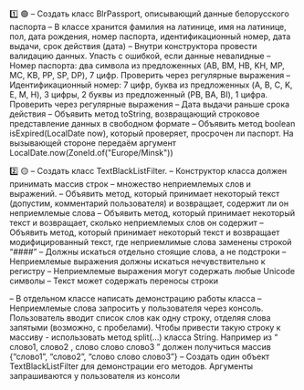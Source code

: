 1️⃣ 🟢
– Создать класс BlrPassport, описывающий данные белорусского паспорта
– В классе хранится фамилия на латинице, имя на латинице, пол, дата рождения, номер паспорта, идентификационный номер, дата выдачи, срок действия (дата)
– Внутри конструктора провести валидацию данных. Упасть с ошибкой, если данные невалидные
– Номер паспорта: два символа из предложенных (AB, BM, HB, KH, MP, MC, KB, PP, SP, DP), 7 цифр. Проверить через регулярные выражения
– Идентификационный номер: 7 цифр, буква из предложенных (A, B, C, K, E, M, H), 3 цифры, 2 буквы из предложенный (PB, BA, BI), 1 цифра. Проверить через регулярные выражения
– Дата выдачи раньше срока действия
– Объявить метод toString, возвращающий строковое представление данных в свободном формате
– Объявить метод boolean isExpired(LocalDate now), который проверяет, просрочен ли паспорт. На вызывающей стороне передаём аргумент LocalDate.now(ZoneId.of("Europe/Minsk"))

2️⃣ 🟡
– Создать класс TextBlackListFilter.
– Конструктор класса должен принимать массив строк – множество неприемлемых слов и выражений.
– Объявить метод, который принимает некоторый текст (допустим, комментарий пользователя) и возвращает, содержит ли он неприемлемые слова
– Объявить метод, который принимает некоторый текст и возвращает, сколько неприемлемых слов он содержит
– Объявить метод, который принимает некоторый текст и возвращает модифицированный текст, где неприемлимые слова заменены строкой “####”
– Должны искаться отдельно стоящие слова, а не подстроки
– Неприемлемые выражения должны искаться нечувствительно к регистру
– Неприемлемые выражения могут содержать любые Unicode символы
– Текст может содержать переносы строки

– В отдельном классе написать демонстрацию работы класса
– Неприемлемые слова запросить у пользователя через консоль. Пользователь вводит список слов как одну строку, отделяя слова запятыми (возможно, с пробелами). Чтобы привести такую строку к массиву - использовать метод split(…) класса String. Например из “  слово1, слово2 ,  слово слово слово3 ” должен получиться массив {“слово1”, “слово2”, “слово слово слово3”}
– Создать один объект TextBlackListFilter для демонстрации его методов. Аргументы запрашиваются у пользователя из консоли

